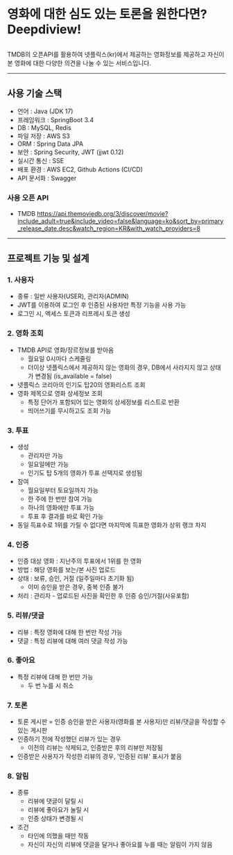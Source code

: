 # 영화에 대한 심도 있는 토론을 원한다면? Deepdiview! 
## 
TMDB의 오픈API를 활용하여
넷플릭스(kr)에서 제공하는 영화정보를 제공하고 
자신이 본 영화에 대한 다양한 의견을 나눌 수 있는 서비스입니다. 

-----
## 사용 기술 스택
- 언어 : Java (JDK 17)
- 프레임워크 : SpringBoot 3.4
- DB : MySQL, Redis
- 파일 저장 : AWS S3
- ORM : Spring Data JPA
- 보안 : Spring Security, JWT (jjwt 0.12)
- 실시간 통신 : SSE
- 배포 환경 : AWS EC2, Github Actions (CI/CD)
- API 문서화 : Swagger


### 사용 오픈 API
- TMDB https://api.themoviedb.org/3/discover/movie?include_adult=true&include_video=false&language=ko&sort_by=primary_release_date.desc&watch_region=KR&with_watch_providers=8

---

## 프로젝트 기능 및 설계 
### 1. 사용자
- 종류 : 일반 사용자(USER), 관리자(ADMIN)
- JWT를 이용하여 로그인 후 인증된 사용자만 특정 기능을 사용 가능
- 로그인 시, 엑세스 토큰과 리프레시 토큰 생성
### 2. 영화 조회
- TMDB API로 영화/장르정보를 받아옴
  - 월요일 0시마다 스케줄링
  - 더이상 넷플릭스에서 제공하지 않는 영화의 경우, DB에서 사라지지 않고 상태가 변경됨 (is_available = false)
- 넷플릭스 코리아의 인기도 탑20의 영화리스트 조회 
- 영화 제목으로 영화 상세정보 조회
  - 특정 단어가 포함되어 있는 영화의 상세정보를 리스트로 반환
  - 띄어쓰기를 무시하고도 조회 가능
### 3. 투표
- 생성
  - 관리자만 가능 
  - 일요일에만 가능
  - 인기도 탑 5개의 영화가 투표 선택지로 생성됨
- 참여
  - 월요일부터 토요일까지 가능
  - 한 주에 한 번만 참여 가능
  - 하나의 영화에만 투표 가능
  - 투표 후 결과를 바로 확인 가능
- 동일 득표수로 1위를 가릴 수 없다면 마지막에 득표한 영화가 상위 랭크 차지 
### 4. 인증
- 인증 대상 영화 : 지난주의 투표에서 1위를 한 영화
- 방법 : 해당 영화를 보는/본 사진 업로드
- 상태 : 보류, 승인, 거절 (일주일마다 초기화 됨)
  - 이미 승인을 받은 경우, 중복 인증 불가  
- 처리 : 관리자 - 업로드된 사진을 확인한 후 인증 승인/거절(사유포함)
### 5. 리뷰/댓글
- 리뷰 : 특정 영화에 대해 한 번만 작성 가능
- 댓글 : 특정 리뷰에 대해 여러 댓글 작성 가능
### 6. 좋아요
- 특정 리뷰에 대해 한 번만 가능
  - 두 번 누를 시 취소
### 7. 토론
- 토론 게시판 = 인증 승인을 받은 사용자(영화를 본 사용자)만 리뷰/댓글을 작성할 수 있는 게시판 
- 인증하기 전에 작성했던 리뷰가 있는 경우
  - 이전의 리뷰는 삭제되고, 인증받은 후의 리뷰만 저장됨
- 인증받은 사용자가 작성한 리뷰의 경우, '인증된 리뷰' 표시가 붙음 
### 8. 알림
- 종류 
  - 리뷰에 댓글이 달릴 시
  - 리뷰에 좋아요가 눌릴 시
  - 인증 상태가 변경될 시
- 조건
  - 타인에 의했을 때만 작동
  - 자신이 자신의 리뷰에 댓글을 달거나 좋아요를 누를 때는 알림이 가지 않음 
